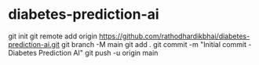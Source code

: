 # diabetes-prediction-ai
git init
git remote add origin https://github.com/rathodhardikbhai/diabetes-prediction-ai.git
git branch -M main
git add .
git commit -m "Initial commit - Diabetes Prediction AI"
git push -u origin main
